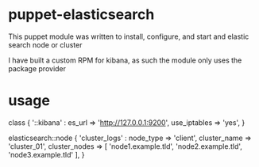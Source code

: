 # puppet-elasticsearch

This puppet module was written to install, configure, and start and elastic search node or cluster

I have built a custom RPM for kibana, as such the module only uses the package provider

# usage

class { '::kibana'   :
  es_url       => 'http://127.0.0.1:9200',
  use_iptables => 'yes',
}

elasticsearch::node { 'cluster_logs' :
  node_type     => 'client',
  cluster_name  => 'cluster_01',
  cluster_nodes => [ 'node1.example.tld', 'node2.example.tld', 'node3.example.tld' ],
}


